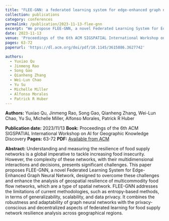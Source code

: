 ```yaml
---
title: "FLEE-GNN: a federated learning system for edge-enhanced graph neural network in analyzing geospatial resilience of multicommodity food flows"
collection: publications
category: conferences
permalink: /publication/2023-11-13-flee-gnn
excerpt: "We propose FLEE-GNN, a novel Federated Learning System for Edge-Enhanced Graph Neural Network, to analyze the geospatial resilience of multicommodity food flow networks. FLEE-GNN addresses challenges in generalizability, scalability, and data privacy, combining the strengths of graph neural networks and federated learning for robust, privacy-preserving analysis of food supply network resilience across regions.<br/> <img src='/images/paper3.png' style='width:700px; height:300px;'>"
date: 2023-11-13
venue: 'Proceedings of the 6th ACM SIGSPATIAL International Workshop on AI for Geographic Knowledge Discovery'
pages: 63-72
paperurl: 'https://dl.acm.org/doi/pdf/10.1145/3615886.3627742'

authors:
  - Yuxiao Qu
  - Jinmeng Rao
  - Song Gao
  - Qianheng Zhang
  - Wei-Lun Chao
  - Yu Su
  - Michelle Miller
  - Alfonso Morales
  - Patrick R Huber
---
```


**Authors:**
Yuxiao Qu, Jinmeng Rao, Song Gao, Qianheng Zhang, Wei-Lun Chao, Yu Su, Michelle Miller, Alfonso Morales, Patrick R Huber

**Publication date:** 2023/11/13
**Book:** Proceedings of the 6th ACM SIGSPATIAL International Workshop on AI for Geographic Knowledge Discovery
**Pages:** 63-72
**PDF:** [Available from ACM](https://dl.acm.org/doi/pdf/10.1145/3629836.3629845)

**Abstract:**
Understanding and measuring the resilience of food supply networks is a global imperative to tackle increasing food insecurity. However, the complexity of these networks, with their multidimensional interactions and decisions, presents significant challenges. This paper proposes FLEE-GNN, a novel Federated Learning System for Edge-Enhanced Graph Neural Network, designed to overcome these challenges and enhance the analysis of geospatial resilience of multicommodity food flow networks, which are a type of spatial network. FLEE-GNN addresses the limitations of current methodologies, such as entropy-based methods, in terms of generalizability, scalability, and data privacy. It combines the robustness and adaptability of graph neural networks with the privacy-conscious and decentralized aspects of federated learning for food supply network resilience analysis across geographical regions.
